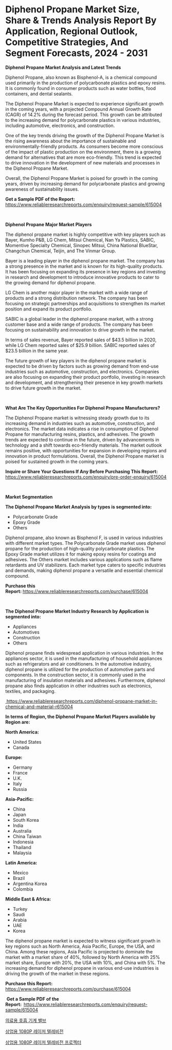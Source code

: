 <p><h1>Diphenol Propane Market Size, Share & Trends Analysis Report By Application, Regional Outlook, Competitive Strategies, And Segment Forecasts, 2024 - 2031</h1></p><p><strong>Diphenol Propane Market Analysis and Latest Trends</strong></p>
<p><p>Diphenol Propane, also known as Bisphenol-A, is a chemical compound used primarily in the production of polycarbonate plastics and epoxy resins. It is commonly found in consumer products such as water bottles, food containers, and dental sealants.</p><p>The Diphenol Propane Market is expected to experience significant growth in the coming years, with a projected Compound Annual Growth Rate (CAGR) of 14.2% during the forecast period. This growth can be attributed to the increasing demand for polycarbonate plastics in various industries, including automotive, electronics, and construction.</p><p>One of the key trends driving the growth of the Diphenol Propane Market is the rising awareness about the importance of sustainable and environmentally-friendly products. As consumers become more conscious of the impact of plastic production on the environment, there is a growing demand for alternatives that are more eco-friendly. This trend is expected to drive innovation in the development of new materials and processes in the Diphenol Propane Market.</p><p>Overall, the Diphenol Propane Market is poised for growth in the coming years, driven by increasing demand for polycarbonate plastics and growing awareness of sustainability issues.</p></p>
<p><strong>Get a Sample PDF of the Report:&nbsp;</strong> <a href="https://www.reliableresearchreports.com/enquiry/request-sample/615004">https://www.reliableresearchreports.com/enquiry/request-sample/615004</a></p>
<p>&nbsp;</p>
<p><strong>Diphenol Propane Major Market Players</strong></p>
<p><p>The diphenol propane market is highly competitive with key players such as Bayer, Kumho P&B, LG Chem, Mitsui Chemical, Nan Ya Plastics, SABIC, Momentive Specialty Chemical, Sinopec Mitsui, China National BlueStar, Changchun Chemical, Teijin, and The Vinmar Group.</p><p>Bayer is a leading player in the diphenol propane market. The company has a strong presence in the market and is known for its high-quality products. It has been focusing on expanding its presence in key regions and investing in research and development to introduce innovative products to cater to the growing demand for diphenol propane.</p><p>LG Chem is another major player in the market with a wide range of products and a strong distribution network. The company has been focusing on strategic partnerships and acquisitions to strengthen its market position and expand its product portfolio.</p><p>SABIC is a global leader in the diphenol propane market, with a strong customer base and a wide range of products. The company has been focusing on sustainability and innovation to drive growth in the market.</p><p>In terms of sales revenue, Bayer reported sales of $43.5 billion in 2020, while LG Chem reported sales of $25.9 billion. SABIC reported sales of $23.5 billion in the same year.</p><p>The future growth of key players in the diphenol propane market is expected to be driven by factors such as growing demand from end-use industries such as automotive, construction, and electronics. Companies are also focusing on expanding their product portfolio, investing in research and development, and strengthening their presence in key growth markets to drive future growth in the market.</p></p>
<p>&nbsp;</p>
<p><strong>What Are The Key Opportunities For Diphenol Propane Manufacturers?</strong></p>
<p><p>The Diphenol Propane market is witnessing steady growth due to its increasing demand in industries such as automotive, construction, and electronics. The market data indicates a rise in consumption of Diphenol Propane for manufacturing resins, plastics, and adhesives. The growth trends are expected to continue in the future, driven by advancements in technology and a shift towards eco-friendly materials. The market outlook remains positive, with opportunities for expansion in developing regions and innovation in product formulations. Overall, the Diphenol Propane market is poised for sustained growth in the coming years.</p></p>
<p><strong>Inquire or Share Your Questions If Any Before Purchasing This Report:</strong> <a href="https://www.reliableresearchreports.com/enquiry/pre-order-enquiry/615004">https://www.reliableresearchreports.com/enquiry/pre-order-enquiry/615004</a></p>
<p>&nbsp;</p>
<p><strong>Market Segmentation</strong></p>
<p><strong>The Diphenol Propane Market Analysis by types is segmented into:</strong></p>
<p><ul><li>Polycarbonate Grade</li><li>Epoxy Grade</li><li>Others</li></ul></p>
<p><p>Diphenol propane, also known as Bisphenol F, is used in various industries with different market types. The Polycarbonate Grade market uses diphenol propane for the production of high-quality polycarbonate plastics. The Epoxy Grade market utilizes it for making epoxy resins for coatings and adhesives. The Others market includes various applications such as flame retardants and UV stabilizers. Each market type caters to specific industries and demands, making diphenol propane a versatile and essential chemical compound.</p></p>
<p><strong>Purchase this Report:&nbsp;</strong><a href="https://www.reliableresearchreports.com/purchase/615004">https://www.reliableresearchreports.com/purchase/615004</a></p>
<p>&nbsp;</p>
<p><strong>The Diphenol Propane Market Industry Research by Application is segmented into:</strong></p>
<p><ul><li>Appliances</li><li>Automotives</li><li>Construction</li><li>Others</li></ul></p>
<p><p>Diphenol propane finds widespread application in various industries. In the appliances sector, it is used in the manufacturing of household appliances such as refrigerators and air conditioners. In the automotive industry, diphenol propane is utilized for the production of automotive parts and components. In the construction sector, it is commonly used in the manufacturing of insulation materials and adhesives. Furthermore, diphenol propane also finds application in other industries such as electronics, textiles, and packaging.</p></p>
<p><a href="https://www.reliableresearchreports.com/diphenol-propane-market-in-chemical-and-material-r615004">&nbsp;https://www.reliableresearchreports.com/diphenol-propane-market-in-chemical-and-material-r615004</a></p>
<p><strong>In terms of Region, the Diphenol Propane Market Players available by Region are:</strong></p>
<p>
    <p> <strong> North America: </strong>
        <ul>
            <li>United States</li>
            <li>Canada</li>
        </ul>
        </p> 
    <p> <strong> Europe: </strong>
        <ul>
            <li>Germany</li>
            <li>France</li>
            <li>U.K.</li>
            <li>Italy</li>
            <li>Russia</li>
        </ul>
        </p> 
    <p> <strong> Asia-Pacific: </strong>
        <ul>
            <li>China</li>
            <li>Japan</li>
            <li>South Korea</li>
            <li>India</li>
            <li>Australia</li>
            <li>China Taiwan</li>
            <li>Indonesia</li>
            <li>Thailand</li>
            <li>Malaysia</li>
        </ul>
        </p> 
    <p> <strong> Latin America: </strong>
        <ul>
            <li>Mexico</li>
            <li>Brazil</li>
            <li>Argentina Korea</li>
            <li>Colombia</li>
        </ul>
        </p> 
    <p> <strong> Middle East & Africa: </strong>
        <ul>
            <li>Turkey</li>
            <li>Saudi</li>
            <li>Arabia</li>
            <li>UAE</li>
            <li>Korea</li>
        </ul>
    </p>
    </p>
<p><p>The diphenol propane market is expected to witness significant growth in key regions such as North America, Asia Pacific, Europe, the USA, and China. Among these regions, Asia Pacific is projected to dominate the market with a market share of 40%, followed by North America with 25% market share, Europe with 20%, the USA with 10%, and China with 5%. The increasing demand for diphenol propane in various end-use industries is driving the growth of the market in these regions.</p></p>
<p><strong>Purchase this Report: </strong><a href="https://www.reliableresearchreports.com/purchase/615004">https://www.reliableresearchreports.com/purchase/615004</a></p>
<p>&nbsp;<strong>Get a Sample PDF of the Report:&nbsp;&nbsp;</strong><a href="https://www.reliableresearchreports.com/enquiry/request-sample/615004">https://www.reliableresearchreports.com/enquiry/request-sample/615004</a></p>
<p><strong></strong></p>
<p><p><a href="https://github.com/sammyUltyylrich9067856/Market-Research-Report-List-2/blob/main/652688692352.md">의료용 호흡 기계 밸브</a></p><p><a href="https://github.com/vsn7qpua81q/Market-Research-Report-List-2/blob/main/244565292350.md">상업용 1080P 레이저 텔레비전</a></p><p><a href="https://github.com/Elenrrera7685/Market-Research-Report-List-2/blob/main/174194092351.md">상업용 1080P 레이저 텔레비전 프로젝터</a></p></p>